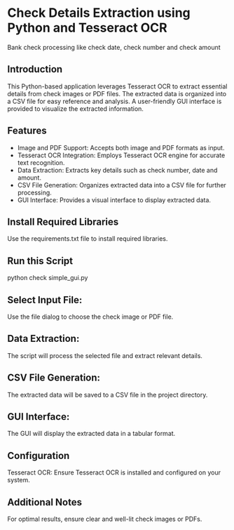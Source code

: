 # Check Details Extraction using Python and Tesseract OCR
Bank check processing like check date, check number and check amount


## Introduction

This Python-based application leverages Tesseract OCR to extract essential details from check images or PDF files. The extracted data is organized into a CSV file for easy reference and analysis. A user-friendly GUI interface is provided to visualize the extracted information.

## Features

* Image and PDF Support: Accepts both image and PDF formats as input.
* Tesseract OCR Integration: Employs Tesseract OCR engine for accurate text recognition.
* Data Extraction: Extracts key details such as check number, date and amount.
* CSV File Generation: Organizes extracted data into a CSV file for further processing.
* GUI Interface: Provides a visual interface to display extracted data.
## Install Required Libraries
Use the requirements.txt file to install required libraries. 
## Run this Script
python check simple_gui.py

## Select Input File:

Use the file dialog to choose the check image or PDF file.
## Data Extraction:

The script will process the selected file and extract relevant details.
## CSV File Generation:

The extracted data will be saved to a CSV file in the project directory.
## GUI Interface:

The GUI will display the extracted data in a tabular format.
## Configuration

Tesseract OCR: Ensure Tesseract OCR is installed and configured on your system.

## Additional Notes

For optimal results, ensure clear and well-lit check images or PDFs.
